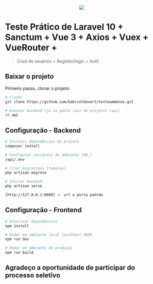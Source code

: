 <p align="center"><img src="https://www.ummense.com/img/header/ummense.png"></p>

# Teste Prático de Laravel 10 + Sanctum + Vue 3 + Axios + Vuex + VueRouter +

> Crud de usuários + Register/login + Auth

## Baixar o projeto
Primeiro passo, clonar o projeto:
``` bash
# Clonar
git clone https://github.com/GabrielGevert/testeummense.git

# Acessar backend (já na pasta raiz do projeto) (api)
cd api
```

## Configuração - Backend

``` bash
# Instalar dependências do projeto
composer install

# Configurar variáveis de ambiente (DB_)
/api/.env

# Criar migrations (tabelas)
php artisan migrate

# Iniciar backend
php artisan serve

[http://127.0.0.1:8000] <- url e porta padrão
```


## Configuração - Frontend
``` bash
# Atualizar dependências
npm install

# Rodar em ambiente local localhost:3000
npm run dev

# Rodar em ambiente de produção
npm run build
```

## Agradeço a oportunidade de participar do processo seletivo 
